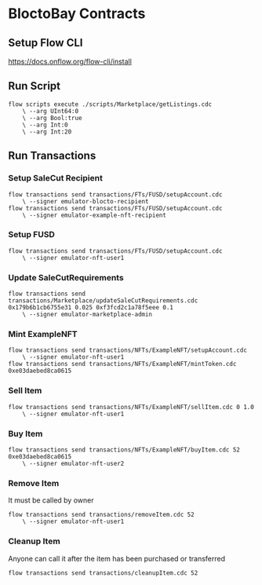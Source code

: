 # BloctoBay Contracts

## Setup Flow CLI
https://docs.onflow.org/flow-cli/install

## Run Script

```
flow scripts execute ./scripts/Marketplace/getListings.cdc
    \ --arg UInt64:0
    \ --arg Bool:true
    \ --arg Int:0
    \ --arg Int:20
```

## Run Transactions

### Setup SaleCut Recipient

```
flow transactions send transactions/FTs/FUSD/setupAccount.cdc
    \ --signer emulator-blocto-recipient
flow transactions send transactions/FTs/FUSD/setupAccount.cdc
    \ --signer emulator-example-nft-recipient
```

### Setup FUSD

```
flow transactions send transactions/FTs/FUSD/setupAccount.cdc
    \ --signer emulator-nft-user1
```

### Update SaleCutRequirements

```
flow transactions send transactions/Marketplace/updateSaleCutRequirements.cdc 0x179b6b1cb6755e31 0.025 0xf3fcd2c1a78f5eee 0.1
    \ --signer emulator-marketplace-admin
```

### Mint ExampleNFT

```
flow transactions send transactions/NFTs/ExampleNFT/setupAccount.cdc
    \ --signer emulator-nft-user1
flow transactions send transactions/NFTs/ExampleNFT/mintToken.cdc 0xe03daebed8ca0615
```

### Sell Item

```
flow transactions send transactions/NFTs/ExampleNFT/sellItem.cdc 0 1.0
    \ --signer emulator-nft-user1
```

### Buy Item

```
flow transactions send transactions/NFTs/ExampleNFT/buyItem.cdc 52 0xe03daebed8ca0615
    \ --signer emulator-nft-user2
```

### Remove Item

It must be called by owner
```
flow transactions send transactions/removeItem.cdc 52
    \ --signer emulator-nft-user1
```

### Cleanup Item

Anyone can call it after the item has been purchased or transferred
```
flow transactions send transactions/cleanupItem.cdc 52
```